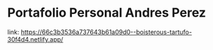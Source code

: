 # Portafolio Personal Andres Perez

link: https://66c3b3536a737643b61a09d0--boisterous-tartufo-30f4d4.netlify.app/
